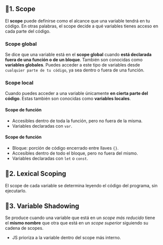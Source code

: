 ## 📍1. Scope
El **scope** puede definirse como el alcance que una variable tendrá en tu código. En otras palabras, el scope decide a qué variables tienes acceso en cada parte del código.

### Scope global
Se dice que una variable está en el **scope global** cuando **está declarada fuera de una función o de un bloque**. También son conocidas como **variables globales**. Puedes acceder a este tipo de variables desde `cualquier parte de tu código`, ya sea dentro o fuera de una función.

### Scope local
Cuando puedes acceder a una variable únicamente **en cierta parte del código**. Estas también son conocidas como **variables locales**.
#### Scope de función
* Accesibles dentro de toda la función, pero no fuera de la misma.
* Variables declaradas con `var`.
#### Scope de función
* Bloque: porción de código encerrado entre llaves `{}`.
* Accesibles dentro de todo el bloque, pero no fuera del mismo.
* Variables declaradas con `let` o `const`.

## 📍2. Lexical Scoping
El scope de cada variable se determina leyendo el código del programa, sin ejecutarlo.

## 📍3. Variable Shadowing
Se produce cuando una variable que está en un *scope más reducido* tiene el **mismo nombre** que otra que está en un *scope superior* siguiendo su cadena de scopes.
* JS prioriza a la variable dentro del scope más interno.